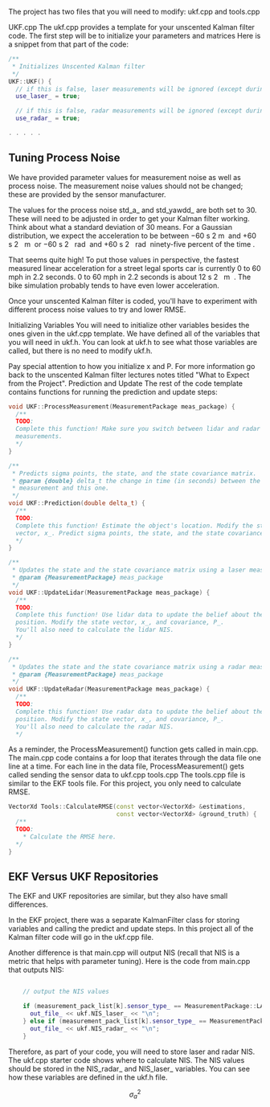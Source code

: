 The project has two files that you will need to modify: ukf.cpp and tools.cpp

UKF.cpp
The ukf.cpp provides a template for your unscented Kalman filter code. The first step will be to initialize your parameters and matrices Here is a snippet from that part of the code:

```cpp
/**
 * Initializes Unscented Kalman filter
 */
UKF::UKF() {
  // if this is false, laser measurements will be ignored (except during init)
  use_laser_ = true;

  // if this is false, radar measurements will be ignored (except during init)
  use_radar_ = true;

. . . . .
```

## Tuning Process Noise
We have provided parameter values for measurement noise as well as process noise. The measurement noise values should not be changed; these are provided by the sensor manufacturer.

The values for the process noise std_a_ and std_yawdd_ are both set to 30. These will need to be adjusted in order to get your Kalman filter working. Think about what a standard deviation of 30 means. For a Gaussian distribution, we expect the acceleration to be between −60
​s
​2
​​ 
​
​m
​​  and +60
​s
​2
​​ 
​
​m
​​  or −60
​s
​2
​​ 
​
​rad
​​  and +60
​s
​2
​​ 
​
​rad
​​  ninety-five percent of the time .

That seems quite high! To put those values in perspective, the fastest measured linear acceleration for a street legal sports car is currently 0 to 60 mph in 2.2 seconds. 0 to 60 mph in 2.2 seconds is about 12
​s
​2
​​ 
​
​m
​​ . The bike simulation probably tends to have even lower acceleration.

Once your unscented Kalman filter is coded, you'll have to experiment with different process noise values to try and lower RMSE.

Initializing Variables
You will need to initialize other variables besides the ones given in the ukf.cpp template. We have defined all of the variables that you will need in ukf.h. You can look at ukf.h to see what those variables are called, but there is no need to modify ukf.h.

Pay special attention to how you initialize x and P. For more information go back to the unscented Kalman filter lectures notes titled "What to Expect from the Project".
Prediction and Update
The rest of the code template contains functions for running the prediction and update steps:

```cpp
void UKF::ProcessMeasurement(MeasurementPackage meas_package) {
  /**
  TODO:
  Complete this function! Make sure you switch between lidar and radar
  measurements.
  */
}

/**
 * Predicts sigma points, the state, and the state covariance matrix.
 * @param {double} delta_t the change in time (in seconds) between the last
 * measurement and this one.
 */
void UKF::Prediction(double delta_t) {
  /**
  TODO:
  Complete this function! Estimate the object's location. Modify the state
  vector, x_. Predict sigma points, the state, and the state covariance matrix.
  */
}

/**
 * Updates the state and the state covariance matrix using a laser measurement.
 * @param {MeasurementPackage} meas_package
 */
void UKF::UpdateLidar(MeasurementPackage meas_package) {
  /**
  TODO:
  Complete this function! Use lidar data to update the belief about the object's
  position. Modify the state vector, x_, and covariance, P_.
  You'll also need to calculate the lidar NIS.
  */
}

/**
 * Updates the state and the state covariance matrix using a radar measurement.
 * @param {MeasurementPackage} meas_package
 */
void UKF::UpdateRadar(MeasurementPackage meas_package) {
  /**
  TODO:
  Complete this function! Use radar data to update the belief about the object's
  position. Modify the state vector, x_, and covariance, P_.
  You'll also need to calculate the radar NIS.
  */
```

As a reminder, the ProcessMeasurement() function gets called in main.cpp. The main.cpp code contains a for loop that iterates through the data file one line at a time. For each line in the data file, ProcessMeasurement() gets called sending the sensor data to ukf.cpp
tools.cpp
The tools.cpp file is similar to the EKF tools file. For this project, you only need to calculate RMSE.

```cpp
VectorXd Tools::CalculateRMSE(const vector<VectorXd> &estimations,
                              const vector<VectorXd> &ground_truth) {
  /**
  TODO:
    * Calculate the RMSE here.
  */
}
```

## EKF Versus UKF Repositories
The EKF and UKF repositories are similar, but they also have small differences.

In the EKF project, there was a separate KalmanFilter class for storing variables and calling the predict and update steps. In this project all of the Kalman filter code will go in the ukf.cpp file.

Another difference is that main.cpp will output NIS (recall that NIS is a metric that helps with parameter tuning). Here is the code from main.cpp that outputs NIS:

```cpp

    // output the NIS values

    if (measurement_pack_list[k].sensor_type_ == MeasurementPackage::LASER) {
      out_file_ << ukf.NIS_laser_ << "\n";
    } else if (measurement_pack_list[k].sensor_type_ == MeasurementPackage::RADAR) {
      out_file_ << ukf.NIS_radar_ << "\n";
    }
```

Therefore, as part of your code, you will need to store laser and radar NIS. The ukf.cpp starter code shows where to calculate NIS. The NIS values should be stored in the NIS_radar_ and NIS_laser_ variables. You can see how these variables are defined in the ukf.h file.




$$\sigma^2_a$$

